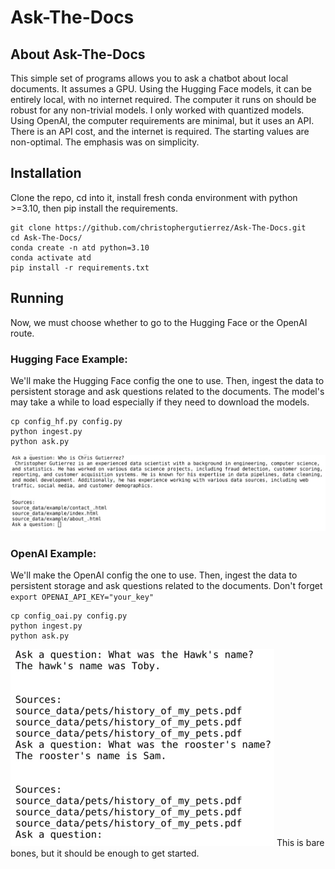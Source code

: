 # Ask-The-Docs
## About Ask-The-Docs
This simple set of programs allows you to ask a chatbot about local documents. It assumes a GPU.
Using the Hugging Face models, it can be entirely local, with no internet required. The computer it runs on should be robust for any non-trivial models. I only worked with quantized models. 
Using OpenAI, the computer requirements are minimal, but it uses an API. There is an API cost, and the internet is required. 
The starting values are non-optimal. The emphasis was on simplicity. 
## Installation
Clone the repo, cd into it, install fresh conda environment with python >=3.10, then pip install the requirements.
```
git clone https://github.com/christophergutierrez/Ask-The-Docs.git
cd Ask-The-Docs/
conda create -n atd python=3.10
conda activate atd
pip install -r requirements.txt
```
## Running
Now, we must choose whether to go to the Hugging Face or the OpenAI route.
### Hugging Face Example:
We'll make the Hugging Face config the one to use. Then, ingest the data to persistent storage and ask questions related to the documents. The model's may take a while to load especially if they need to download the models.
```
cp config_hf.py config.py
python ingest.py
python ask.py
```
![image1](image1.png)
### OpenAI Example:
We'll make the OpenAI config the one to use. Then, ingest the data to persistent storage and ask questions related to the documents.
Don't forget 
`export OPENAI_API_KEY="your_key"`

```
cp config_oai.py config.py
python ingest.py
python ask.py
```
![image2](image2.png)
This is bare bones, but it should be enough to get started.
